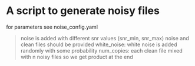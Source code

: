 # A script to generate noisy files 
for parameters see noise_config.yaml

> noise is added with different  snr values (snr_min, snr_max)
> noise and clean files should be provided
> white_noise: white noise is added randomly with some probability
> num_copies:  each clean file mixed with n noisy files so we get product at the end

